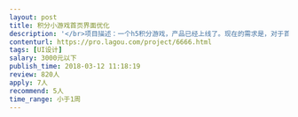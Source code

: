```yaml
---                
layout: post       
title: 积分小游戏首页界面优化           
description: '</br>项目描述：一个h5积分游戏，产品已经上线了。现在的需求是，对于首页界面不太满意，所以想重新设计个首页。希望首页能简洁大气上档次。</br></br>原产品查看：https://games.737menu.wang/games/gamesWap/loading-1.html</br>'     
contenturl: https://pro.lagou.com/project/6666.html      
tags: [UI设计]            
salary: 3000元以下          
publish_time: 2018-03-12 11:18:19         
review: 820人                   
apply: 7人                   
recommend: 5人                   
time_range: 小于1周              
---                 
```

